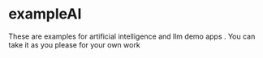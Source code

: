 # exampleAI
These are examples for artificial intelligence and llm demo apps . You can take it as you please for your own work
